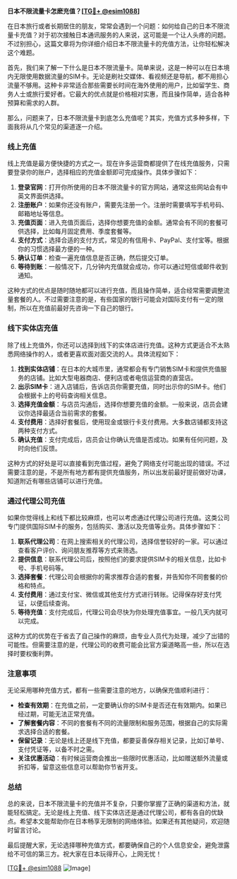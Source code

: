 **日本不限流量卡怎麽充值？[[TG💪+ @esim1088](https://t.me/s/esim1088)]**

在日本旅行或者长期居住的朋友，常常会遇到一个问题：如何给自己的日本不限流量卡充值？对于初次接触日本通讯服务的人来说，这可能是一个让人头疼的问题。不过别担心，这篇文章将为你详细介绍日本不限流量卡的充值方法，让你轻松解决这个难题。

首先，我们来了解一下什么是日本不限流量卡。简单来说，这是一种可以在日本境内无限使用数据流量的SIM卡。无论是刷社交媒体、看视频还是导航，都不用担心流量不够用。这种卡非常适合那些需要长时间在海外使用的用户，比如留学生、商务人士或旅行爱好者。它最大的优点就是价格相对实惠，而且操作简单，适合各种预算和需求的人群。

那么，问题来了，日本不限流量卡到底怎么充值呢？其实，充值方式多种多样，下面我将从几个常见的渠道逐一介绍。

### **线上充值**

线上充值是最方便快捷的方式之一。现在许多运营商都提供了在线充值服务，只需要登录你的账户，选择相应的充值金额即可完成操作。具体步骤如下：

1. **登录官网**：打开你所使用的日本不限流量卡的官方网站，通常这些网站会有中英文界面供选择。
2. **注册账户**：如果你还没有账户，需要先注册一个。注册时需要填写手机号码、邮箱地址等信息。
3. **充值页面**：进入充值页面后，选择你想要充值的金额。通常会有不同的套餐可供选择，比如每月固定费用、季度套餐等。
4. **支付方式**：选择合适的支付方式，常见的有信用卡、PayPal、支付宝等。根据你的习惯选择最方便的一种。
5. **确认订单**：检查一遍充值信息是否正确，然后提交订单。
6. **等待到账**：一般情况下，几分钟内充值就会成功，你可以通过短信或邮件收到通知。

这种方式的优点是随时随地都可以进行充值，而且操作简单，适合经常需要调整流量套餐的人。不过需要注意的是，有些国家的银行可能会对国际支付有一定的限制，所以在充值前最好先咨询一下自己的银行。

### **线下实体店充值**

除了线上充值外，你还可以选择到线下的实体店进行充值。这种方式更适合不太熟悉网络操作的人，或者更喜欢面对面交流的人。具体流程如下：

1. **找到实体店铺**：在日本的大城市里，通常都会有专门销售SIM卡和提供充值服务的店铺。比如大型电器商店、便利店或者电信运营商的直营店。
2. **出示SIM卡**：进入店铺后，告诉店员你需要充值，同时出示你的SIM卡。他们会根据卡上的号码查询相关信息。
3. **选择充值金额**：与店员沟通后，选择你想要充值的金额。一般来说，店员会建议你选择最适合当前需求的套餐。
4. **支付费用**：选择好套餐后，使用现金或银行卡支付费用。大多数店铺都支持这两种支付方式。
5. **确认充值**：支付完成后，店员会让你确认充值是否成功。如果有任何问题，及时向他们反馈。

这种方式的好处是可以直接看到充值过程，避免了网络支付可能出现的错误。不过需要注意的是，不是所有地方都有提供充值服务，所以出发前最好提前做好功课，知道附近有哪些店铺可以进行充值。

### **通过代理公司充值**

如果你觉得线上和线下都比较麻烦，也可以考虑通过代理公司进行充值。这类公司专门提供国际SIM卡的服务，包括购买、激活以及充值等业务。具体步骤如下：

1. **联系代理公司**：在网上搜索相关的代理公司，选择信誉较好的一家。可以通过查看客户评价、询问朋友推荐等方式来筛选。
2. **提供信息**：联系代理公司后，按照他们的要求提供SIM卡的相关信息，比如卡号、手机号码等。
3. **选择套餐**：代理公司会根据你的需求推荐合适的套餐，并告知你不同套餐的价格和特点。
4. **支付费用**：通过支付宝、微信或其他支付方式进行转账。记得保存好支付凭证，以便后续查询。
5. **等待充值**：支付完成后，代理公司会尽快为你处理充值事宜。一般几天内就可以完成。

这种方式的优势在于省去了自己操作的麻烦，由专业人员代为处理，减少了出错的可能性。但需要注意的是，代理公司的收费可能会比官方渠道略高一些，所以在选择时要权衡利弊。

### **注意事项**

无论采用哪种充值方式，都有一些需要注意的地方，以确保充值顺利进行：

- **检查有效期**：在充值之前，一定要确认你的SIM卡是否还在有效期内。如果已经过期，可能无法正常充值。
- **了解套餐内容**：不同的套餐有不同的流量限制和服务范围，根据自己的实际需求选择合适的套餐。
- **保留记录**：无论是线上还是线下充值，都要妥善保存相关记录，比如订单号、支付凭证等，以备不时之需。
- **关注优惠活动**：有时候运营商会推出一些限时优惠活动，比如赠送额外流量或折扣等，留意这些信息可以帮助你节省开支。

### **总结**

总的来说，日本不限流量卡的充值并不复杂，只要你掌握了正确的渠道和方法，就能轻松搞定。无论是线上充值、线下实体店还是通过代理公司，都有各自的优缺点。希望本文能帮助你在日本畅享无限制的网络体验。如果还有其他疑问，欢迎随时留言讨论。

最后提醒大家，无论选择哪种充值方式，都要确保自己的个人信息安全，避免泄露给不可信的第三方。祝大家在日本玩得开心，上网无忧！

[[TG💪+ @esim1088](https://t.me/s/esim1088) ![Image](https://i.postimg.cc/4NQfJmqS/Snipaste-2025-05-13-00-14-12.png)]